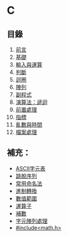 # C

## 目錄

1. [前言]()
2. [基礎]()
3. [輸入與運算]()
4. [判斷]()
5.  [迴圈]()
6. [陣列]()
7. [副程式]()
8. [演算法：遞迴]()
9. [前置處理]()
10. [指標]()
11. [亂數與時間]()
12. [檔案處理]()

## 補充：

- [ASCII字元表](https://github.com/xixa3333/C-Textbook/blob/main/ASCII%E5%AD%97%E5%85%83%E8%A1%A8.gif)
- [跳脫序列](https://github.com/xixa3333/C-Textbook/blob/main/%E8%B7%B3%E8%84%AB%E5%BA%8F%E5%88%97.png)
- [常用命名法](https://github.com/xixa3333/C-Textbook/blob/main/%E8%A3%9C%E5%85%85%EF%BC%9A%E5%B8%B8%E7%94%A8%E5%91%BD%E5%90%8D%E6%B3%95.md)
- [進制轉換](https://github.com/xixa3333/C-Textbook/blob/main/%E8%A3%9C%E5%85%85%EF%BC%9A%E9%80%B2%E5%88%B6%E8%BD%89%E6%8F%9B.md)
- [數值範圍](https://github.com/xixa3333/C-Textbook/blob/main/%E8%A3%9C%E5%85%85%EF%BC%9A%E6%95%B8%E5%80%BC%E7%AF%84%E5%9C%8D.md)
- [運算子](https://github.com/xixa3333/C-Textbook/blob/main/%E8%A3%9C%E5%85%85%EF%BC%9A%E9%81%8B%E7%AE%97%E5%AD%90.md)
- [補數](https://github.com/xixa3333/C-Textbook/blob/main/%E8%A3%9C%E5%85%85%EF%BC%9A%E8%A3%9C%E6%95%B8.md)
- [字元陣列處理](https://github.com/xixa3333/C-Textbook/blob/main/%E8%A3%9C%E5%85%85%EF%BC%9A%E5%AD%97%E5%85%83%E9%99%A3%E5%88%97%E8%99%95%E7%90%86.md)
- [#include\<math.h>](https://github.com/xixa3333/C-Textbook/blob/main/%E8%A3%9C%E5%85%85%EF%BC%9A%23include_math.h_.md)

